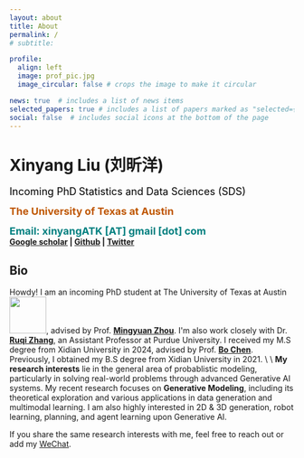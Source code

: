 ```yaml
---
layout: about
title: About
permalink: /
# subtitle: 

profile:
  align: left
  image: prof_pic.jpg
  image_circular: false # crops the image to make it circular

news: true  # includes a list of news items
selected_papers: true # includes a list of papers marked as "selected={true}"
social: false  # includes social icons at the bottom of the page
---
```

# **Xinyang Liu (刘昕洋)** 
<font color="black" size=4 face="">Incoming PhD</font>
<font color="black" size=4 face="">Statistics and Data Sciences (SDS)</font>

**<font color="BF5701" size=4 face="">The University of Texas at Austin</font>** 

**<font color="Teal" size=4 face="">Email: xinyangATK [AT] gmail [dot] com</font>** 
\
**[Google scholar](https://scholar.google.com.hk/citations?hl=zh-CN&user=9VtswyYAAAAJ) | [Github](https://github.com/xinyangATK) | [Twitter](https://twitter.com/XinyangATK)**

## **Bio**
Howdy! I am an incoming PhD student at The University of Texas at Austin <img src="/Users/aaatk/Desktop/AAATK/xinyangATK.github.io/assets/img/ut-logo.png" width="65">, advised by Prof. **[Mingyuan Zhou](https://mingyuanzhou.github.io)**. 
I'm also work closely with Dr. **[Ruqi Zhang](https://ruqizhang.github.io)**, an Assistant Professor at Purdue University. 
I received my M.S degree from Xidian University in 2024, advised by Prof. **[Bo Chen](https://web.xidian.edu.cn/bchen/)**. 
Previously, I obtained my B.S degree from Xidian University in 2021. 
\\
\\
**My research interests** lie in the general area of probablistic modeling, particularly in solving real-world problems through advanced Generative AI systems. 
My recent research focuses on **Generative Modeling**, including its theoretical exploration and various applications in data generation and multimodal learning. 
I am also highly interested in 2D & 3D generation, robot learning, planning, and agent learning upon Generative AI. 

If you share the same research interests with me, feel free to reach out or add my [WeChat](./assets/img/wechat.jpg).



 